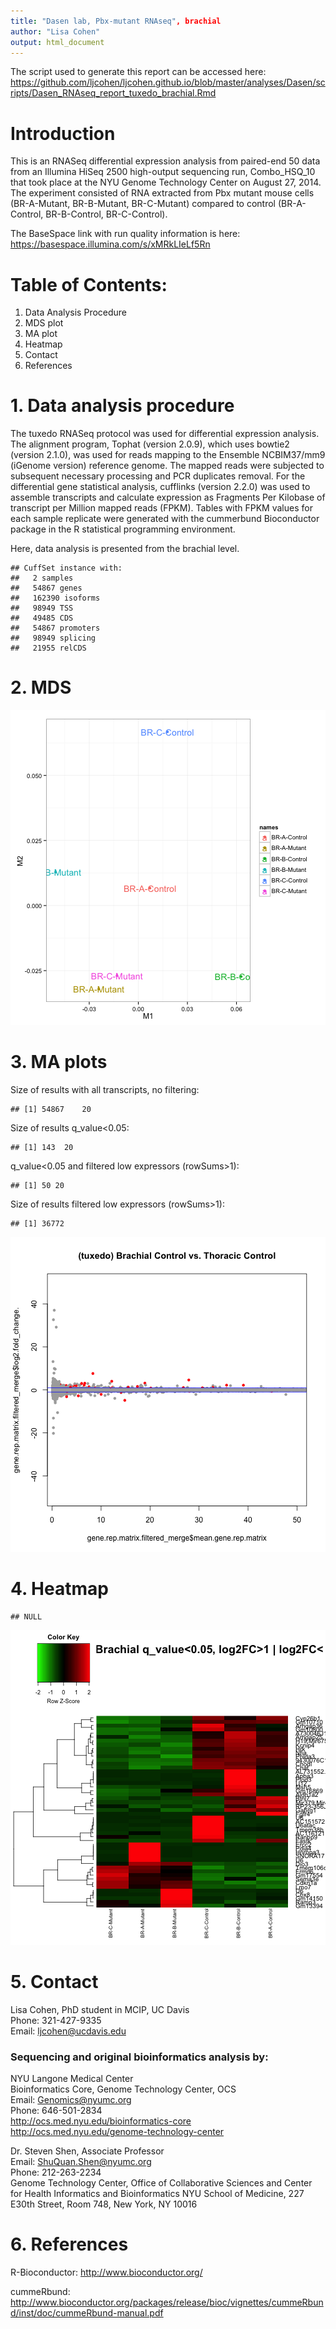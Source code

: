 ```yaml
---
title: "Dasen lab, Pbx-mutant RNAseq", brachial
author: "Lisa Cohen"
output: html_document
---
```


The script used to generate this report can be accessed here:
https://github.com/ljcohen/ljcohen.github.io/blob/master/analyses/Dasen/scripts/Dasen_RNAseq_report_tuxedo_brachial.Rmd


# Introduction

This is an RNASeq differential expression analysis from paired-end 50 data from an Illumina HiSeq 2500 high-output sequencing run, Combo_HSQ_10 that took place at the NYU Genome Technology Center on August 27, 2014. The experiment consisted of RNA extracted from Pbx mutant mouse cells (BR-A-Mutant, BR-B-Mutant, BR-C-Mutant) compared to control (BR-A-Control, BR-B-Control, BR-C-Control).

The BaseSpace link with run quality information is here:
https://basespace.illumina.com/s/xMRkLIeLf5Rn


# Table of Contents:
1. Data Analysis Procedure
2. MDS plot
3. MA plot
4. Heatmap
5. Contact
6. References

# 1. Data analysis procedure

The tuxedo RNASeq protocol was used for differential expression analysis.  The alignment program, Tophat (version 2.0.9), which uses bowtie2 (version 2.1.0), was used for reads mapping to the Ensemble NCBIM37/mm9 (iGenome version) reference genome. The mapped reads were subjected to subsequent necessary processing and PCR duplicates removal. For the differential gene statistical analysis, cufflinks (version 2.2.0) was used to assemble transcripts and calculate expression as Fragments Per Kilobase of transcript per Million mapped reads (FPKM). Tables with FPKM values for each sample replicate were generated with the cummerbund Bioconductor package in the R statistical programming environment.

Here, data analysis is presented from the brachial level.


```
## CuffSet instance with:
## 	 2 samples
## 	 54867 genes
## 	 162390 isoforms
## 	 98949 TSS
## 	 49485 CDS
## 	 54867 promoters
## 	 98949 splicing
## 	 21955 relCDS
```


# 2. MDS

![plot of chunk unnamed-chunk-2](figure/unnamed-chunk-2-1.png) 


# 3. MA plots

Size of results with all transcripts, no filtering:

```
## [1] 54867    20
```

Size of results q_value<0.05:

```
## [1] 143  20
```

q_value<0.05 and filtered low expressors (rowSums>1): 

```
## [1] 50 20
```

Size of results filtered low expressors (rowSums>1):

```
## [1] 36772
```

![plot of chunk unnamed-chunk-6](figure/unnamed-chunk-6-1.png) 

# 4. Heatmap


```
## NULL
```

![plot of chunk unnamed-chunk-7](figure/unnamed-chunk-7-1.png) 


# 5. Contact

Lisa Cohen, PhD student in MCIP, UC Davis     
Phone: 321-427-9335       
Email: ljcohen@ucdavis.edu

### Sequencing and original bioinformatics analysis by:

NYU Langone Medical Center   
Bioinformatics Core, Genome Technology Center, OCS   
Email: Genomics@nyumc.org         
Phone: 646-501-2834   
http://ocs.med.nyu.edu/bioinformatics-core  
http://ocs.med.nyu.edu/genome-technology-center   

Dr. Steven Shen, Associate Professor      
Email: ShuQuan.Shen@nyumc.org  
Phone: 212-263-2234           
Genome Technology Center, Office of Collaborative Sciences
and Center for Health Informatics and Bioinformatics
NYU School of Medicine,
227 E30th Street, Room 748, 
New York, NY 10016

# 6. References

R-Bioconductor: http://www.bioconductor.org/

cummeRbund: http://www.bioconductor.org/packages/release/bioc/vignettes/cummeRbund/inst/doc/cummeRbund-manual.pdf
